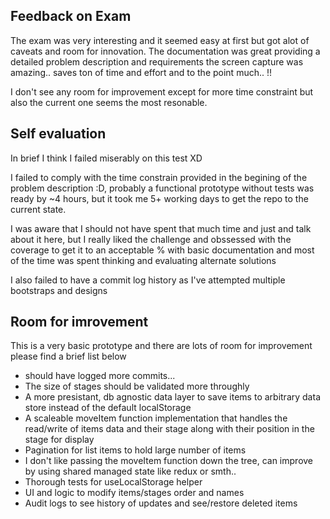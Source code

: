 ## Feedback on Exam

The exam was very interesting and it seemed easy at first but got alot of caveats and room for innovation.
The documentation was great providing a detailed problem description and requirements the screen capture was amazing.. saves ton of time and effort and to the point much.. !!

I don't see any room for improvement except for more time constraint but also the current one seems the most resonable.

## Self evaluation 

In brief I think I failed miserably on this test XD

I failed to comply with the time constrain provided in the begining of the problem description :D, probably a functional prototype without tests was ready by ~4 hours, but it took me 5+ working days to get the repo to the current state.

I was aware that I should not have spent that much time and just and talk about it here, but I really liked the challenge and obssessed with the coverage to get it to an acceptable % with basic documentation and most of the time was spent thinking and evaluating alternate solutions

I also failed to have a commit log history as I've attempted multiple bootstraps and designs

## Room for imrovement

This is a very basic prototype and there are lots of room for improvement please find a brief list below

- should have logged more commits...
- The size of stages should be validated more throughly
- A more presistant, db agnostic data layer to save items to arbitrary data store instead of the default localStorage
- A scaleable moveItem function implementation that handles the read/write of items data and their stage along with their position in the stage for display
- Pagination for list items to hold large number of items
- I don't like passing the moveItem function down the tree, can improve by using shared managed state like redux or smth..
- Thorough tests for useLocalStorage helper
- UI and logic to modify items/stages order and names
- Audit logs to see history of updates and see/restore deleted items







